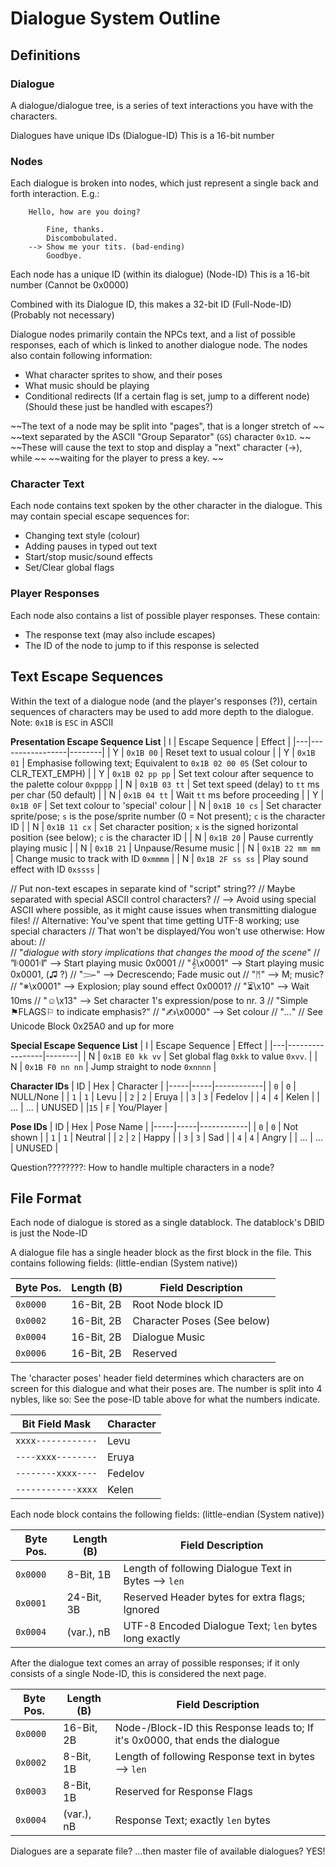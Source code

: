 # Dialogue System Outline

## Definitions

### Dialogue
A dialogue/dialogue tree, is a series of text interactions you have with the characters.

Dialogues have unique IDs (Dialogue-ID)
This is a 16-bit number

### Nodes
Each dialogue is broken into nodes, which just represent a single back and forth
interaction. E.g.:

```
	Hello, how are you doing?

		Fine, thanks.
		Discombobulated.
	-->	Show me your tits. (bad-ending)
		Goodbye.
```

Each node has a unique ID (within its dialogue) (Node-ID)
This is a 16-bit number (Cannot be 0x0000)

Combined with its Dialogue ID, this makes a 32-bit ID (Full-Node-ID)
(Probably not necessary)

Dialogue nodes primarily contain the NPCs text, and a list of possible
responses, each of which is linked to another dialogue node.
The nodes also contain following information:
 - What character sprites to show, and their poses
 - What music should be playing
 - Conditional redirects (If a certain flag is set, jump to a different node)
(Should these just be handled with escapes?)

~~The text of a node may be split into "pages", that is a longer stretch of		~~
~~text separated by the ASCII "Group Separator" (`GS`) character `0x1D`.     	~~
~~These will cause the text to stop and display a "next" character (->), while	~~
~~waiting for the player to press a key.                                     	~~

### Character Text
Each node contains text spoken by the other character in the dialogue.
This may contain special escape sequences for:
 - Changing text style (colour)
 - Adding pauses in typed out text
 - Start/stop music/sound effects
 - Set/Clear global flags

### Player Responses
Each node also contains a list of possible player responses.
These contain:
 - The response text (may also include escapes)
 - The ID of the node to jump to if this response is selected


## Text Escape Sequences
Within the text of a dialogue node (and the player's responses (?)),
certain sequences of characters may be used to add more depth to the dialogue.
Note: `0x1B` is `ESC` in ASCII

**Presentation Escape Sequence List**
| I | Escape Sequence | Effect |
|---|-----------------|--------|
| Y | `0x1B 00`       | Reset text to usual colour |
| Y | `0x1B 01`       | Emphasise following text; Equivalent to `0x1B 02 00 05` (Set colour to CLR_TEXT_EMPH) |
| Y | `0x1B 02 pp pp` | Set text colour after sequence to the palette colour `0xpppp` |
| N | `0x1B 03 tt`    | Set text speed (delay) to `tt` ms per char (50 default) |
| N | `0x1B 04 tt`    | Wait `tt` ms before proceeding |
| Y | `0x1B 0F`       | Set text colour to 'special' colour |
| N | `0x1B 10 cs`    | Set character sprite/pose; `s` is the pose/sprite number (0 = Not present); `c` is the character ID |
| N | `0x1B 11 cx`    | Set character position; `x` is the signed horizontal position (see below); `c` is the character ID |
| N | `0x1B 20`       | Pause currently playing music |
| N | `0x1B 21`       | Unpause/Resume music |
| N | `0x1B 22 mm mm` | Change music to track with ID `0xmmmm` |
| N | `0x1B 2F ss ss` | Play sound effect with ID `0xssss` |

// Put non-text escapes in separate kind of "script" string??
// Maybe separated with special ASCII control characters?
// --> Avoid using special ASCII where possible, as it might cause issues when transmitting dialogue files!
// Alternative: You've spent that time getting UTF-8 working; use special characters
// That won't be displayed/You won't use otherwise: How about:
//	
//	"*dialogue with story implications that changes the mood of the scene*"
//	"𝄆0001𝄇" --> Start playing music 0x0001
//	"𝄞\x0001" --> Start playing music 0x0001, (♫ ?)
//	"𝆓" --> Decrescendo; Fade music out
//	"ᛗ" --> M; music?
//	"※\x0001" --> Explosion; play sound effect 0x0001?
//	"⏳\x10" --> Wait 10ms
//	"☺\x13" --> Set character 1's expression/pose to nr. 3
//	"Simple ⚑FLAGS⚐ to indicate emphasis?"
//	"✍\x0000" --> Set colour
//	"*...*"
//	See Unicode Block 0x25A0 and up for more

**Special Escape Sequence List**
| I | Escape Sequence | Effect |
|---|-----------------|--------|
| N | `0x1B E0 kk vv` | Set global flag `0xkk` to value `0xvv`. |
| N | `0x1B F0 nn nn` | Jump straight to node `0xnnnn` |

**Character IDs**
| ID  | Hex | Character  |
|-----|-----|------------|
| `0` | `0` | NULL/None  |
| `1` | `1` | Levu       |
| `2` | `2` | Eruya      |
| `3` | `3` | Fedelov    |
| `4` | `4` | Kelen      |
| ... | ... | UNUSED     |
|`15` | `F` | You/Player |

**Pose IDs**
| ID  | Hex | Pose Name  |
|-----|-----|------------|
| `0` | `0` | Not shown  |
| `1` | `1` | Neutral    |
| `2` | `2` | Happy      |
| `3` | `3` | Sad        |
| `4` | `4` | Angry      |
| ... | ... | UNUSED     |

Question????????:
	How to handle multiple characters in a node?

## File Format
Each node of dialogue is stored as a single datablock.
The datablock's DBID is just the Node-ID

A dialogue file has a single header block as the first block in the file.
This contains following fields: (little-endian (System native))

| Byte Pos. | Length (B) | Field Description |
|-----------|------------|-------------------|
| `0x0000`  | 16-Bit, 2B | Root Node block ID |
| `0x0002`  | 16-Bit, 2B | Character Poses (See below) |
| `0x0004`  | 16-Bit, 2B | Dialogue Music |
| `0x0006`  | 16-Bit, 2B | Reserved |

The 'character poses' header field determines which characters are on screen for
this dialogue and what their poses are. The number is split into 4 nybles, like so:
See the pose-ID table above for what the numbers indicate.

| Bit Field Mask     | Character |
|--------------------|-----------|
| `xxxx------------` | Levu      |
| `----xxxx--------` | Eruya     |
| `--------xxxx----` | Fedelov   |
| `------------xxxx` | Kelen     |

Each node block contains the following fields: (little-endian (System native))

| Byte Pos. | Length (B) | Field Description |
|-----------|------------|-------------------|
| `0x0000`  | 8-Bit,  1B | Length of following Dialogue Text in Bytes --> `len` |
| `0x0001`  | 24-Bit, 3B | Reserved Header bytes for extra flags; Ignored |
| `0x0004`  | (var.), nB | UTF-8 Encoded Dialogue Text; `len` bytes long exactly |

After the dialogue text comes an array of possible responses;
if it only consists of a single Node-ID, this is considered the
next page.

| Byte Pos. | Length (B) | Field Description |
|-----------|------------|-------------------|
| `0x0000`  | 16-Bit, 2B | Node-/Block-ID this Response leads to; If it's 0x0000, that ends the dialogue |
| `0x0002`  | 8-Bit,  1B | Length of following Response text in bytes --> `len` |
| `0x0003`  | 8-Bit,  1B | Reserved for Response Flags |
| `0x0004`  | (var.), nB | Response Text; exactly `len` bytes |


Dialogues are a separate file?
...then master file of available dialogues?
YES!

